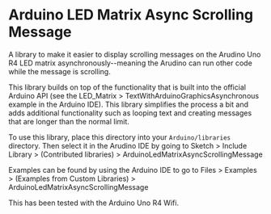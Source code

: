 # Arduino LED Matrix Async Scrolling Message
A library to make it easier to display scrolling messages on the Arudino Uno R4 LED matrix asynchronously--meaning the Arudino can run other code while the message is scrolling.

This library builds on top of the functionality that is built into the official Arduino API (see the LED_Matrix > TextWithArduinoGraphicsAsynchronous example in the Arduino IDE). This library simplifies the process a bit and adds additional functionality such as looping text and creating messages that are longer than the normal limit.

To use this library, place this directory into your `Arduino/libraries` directory. 
Then select it in the Arudino IDE by going to Sketch > Include Library > (Contributed libraries) > ArduinoLedMatrixAsyncScrollingMessage  

Examples can be found by using the Arduino IDE to go to Files > Examples > (Examples from Custom Libraries) > ArduinoLedMatrixAsyncScrollingMessage

This has been tested with the Arduino Uno R4 Wifi.  

